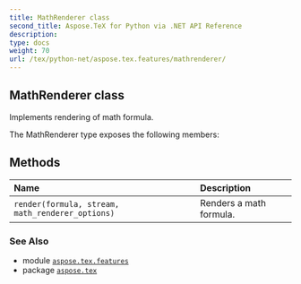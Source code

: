 ```yaml
---
title: MathRenderer class
second_title: Aspose.TeX for Python via .NET API Reference
description: 
type: docs
weight: 70
url: /tex/python-net/aspose.tex.features/mathrenderer/
---
```


## MathRenderer class

Implements rendering of math formula.



The MathRenderer type exposes the following members:
## Methods
| Name | Description |
| :- | :- |
| `render(formula, stream, math_renderer_options)` | Renders a math formula. |

### See Also

* module [`aspose.tex.features`](/tex/python-net/aspose.tex.features/)
* package [`aspose.tex`](/tex/python-net/)

